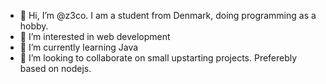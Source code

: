 - 👋 Hi, I’m @z3co. I am a student from Denmark, doing programming as a hobby.
- 👀 I’m interested in web development
- 🌱 I’m currently learning Java
- 💞️ I’m looking to collaborate on small upstarting projects. Preferebly based on nodejs.

<!---
z3co/z3co is a ✨ special ✨ repository because its `README.md` (this file) appears on your GitHub profile.
You can click the Preview link to take a look at your changes.
--->
